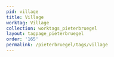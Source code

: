 ```yaml
---
pid: village
title: Village
worktag: Village
collection: worktags_pieterbruegel
layout: tagpage_pieterbruegel
order: '165'
permalink: /pieterbruegel/tags/village
---
```

